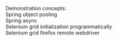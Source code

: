 Demonstration concepts:  
Spring object pooling  
Spring async  
Selenium grid initialization programmatically  
Selenium grid firefox remote webdriver  
